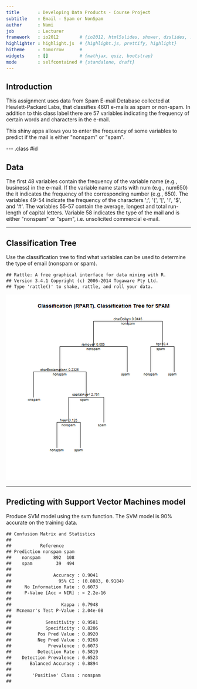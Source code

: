 ```yaml
---
title       : Developing Data Products - Course Project
subtitle    : Email - Spam or NonSpam
author      : Nami
job         : Lecturer
framework   : io2012        # {io2012, html5slides, shower, dzslides, ...}
highlighter : highlight.js  # {highlight.js, prettify, highlight}
hitheme     : tomorrow      # 
widgets     : []            # {mathjax, quiz, bootstrap}
mode        : selfcontained # {standalone, draft}
---
```


## Introduction

This assignment uses data from Spam E-mail Detabase collected at Hewlett-Packard Labs, that classifies 4601 e-mails as spam or non-spam. 
In addition to this class label there are 57 variables indicating the frequency of certain words and characters in the e-mail. 

This shiny apps allows you to enter the frequency of some variables to predict if the mail is either "nonspam" or "spam".

--- .class #id 

## Data

The first 48 variables contain the frequency of the variable name (e.g., business) in the e-mail. If the variable name starts with num (e.g., num650) the it indicates the frequency of the corresponding number (e.g., 650). 
The variables 49-54 indicate the frequency of the characters ';', '(', '[', '!', '\$', and '#'. The variables 55-57 contain the average, longest and total run-length of capital letters. Variable 58 indicates the type of the mail and is either "nonspam" or "spam", i.e. unsolicited commercial e-mail.

--- 

## Classification Tree
Use the classification tree to find what variables can be used to determine the type of email (nonspam or spam).


```
## Rattle: A free graphical interface for data mining with R.
## Version 3.4.1 Copyright (c) 2006-2014 Togaware Pty Ltd.
## Type 'rattle()' to shake, rattle, and roll your data.
```

![plot of chunk unnamed-chunk-1](assets/fig/unnamed-chunk-1-1.png) 

--- 

## Predicting with Support Vector Machines model
Produce SVM model using the svm function. The SVM model is 90% accurate on the training data.

```
## Confusion Matrix and Statistics
## 
##           Reference
## Prediction nonspam spam
##    nonspam     892  108
##    spam         39  494
##                                           
##                Accuracy : 0.9041          
##                  95% CI : (0.8883, 0.9184)
##     No Information Rate : 0.6073          
##     P-Value [Acc > NIR] : < 2.2e-16       
##                                           
##                   Kappa : 0.7948          
##  Mcnemar's Test P-Value : 2.04e-08        
##                                           
##             Sensitivity : 0.9581          
##             Specificity : 0.8206          
##          Pos Pred Value : 0.8920          
##          Neg Pred Value : 0.9268          
##              Prevalence : 0.6073          
##          Detection Rate : 0.5819          
##    Detection Prevalence : 0.6523          
##       Balanced Accuracy : 0.8894          
##                                           
##        'Positive' Class : nonspam         
## 
```
